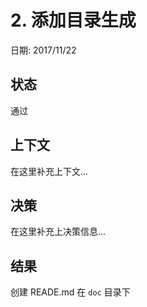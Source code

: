 # 2. 添加目录生成

日期: 2017/11/22

## 状态

通过

## 上下文

在这里补充上下文...

## 决策

在这里补充上决策信息...

## 结果

创建 READE.md 在 ``doc`` 目录下
